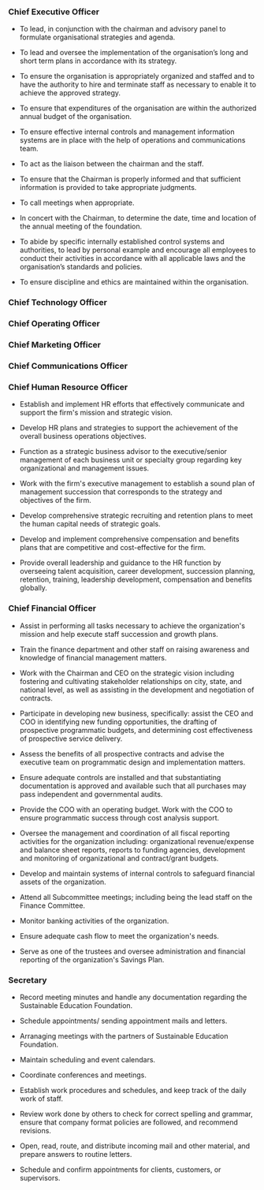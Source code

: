 
### Chief Executive Officer

* To lead, in conjunction with the chairman and advisory panel to formulate organisational strategies and agenda.

* To lead and oversee the implementation of the organisation’s long and short term plans in accordance with its strategy.

* To ensure the organisation is appropriately organized and staffed and to have the authority to hire and terminate staff as necessary to enable it to achieve the approved strategy.

* To ensure that expenditures of the organisation are within the authorized annual budget of the organisation.

* To ensure effective internal controls and management information systems are in place with the help of operations and communications team.

* To act as the liaison between the chairman and the staff.

* To ensure that the Chairman is properly informed and that sufficient information is provided to take appropriate judgments.

* To call meetings when appropriate.

* In concert with the Chairman, to determine the date, time and location of the annual meeting of the foundation.

* To abide by specific internally established control systems and authorities, to lead by personal example and encourage all employees to conduct their activities in accordance with all applicable laws and the
organisation’s standards and policies.

* To ensure  discipline and ethics are maintained within the organisation.

### Chief Technology Officer

### Chief Operating Officer

### Chief Marketing Officer

### Chief Communications Officer

### Chief Human Resource Officer

* Establish and implement HR efforts that effectively communicate and support the firm's mission and strategic vision.

* Develop HR plans and strategies to support the achievement of the overall business operations objectives.

* Function as a strategic business advisor to the executive/senior management of each business unit or specialty group regarding key organizational and management issues.

* Work with the firm's executive management to establish a sound plan of management succession that corresponds to the strategy and objectives of the firm.

* Develop comprehensive strategic recruiting and retention plans to meet the human capital needs of strategic goals.

* Develop and implement comprehensive compensation and benefits plans that are competitive and cost-effective for the firm.

* Provide overall leadership and guidance to the HR function by overseeing talent acquisition, career development, succession planning, retention, training, leadership development, compensation and benefits globally.

### Chief Financial Officer

* Assist in performing all tasks necessary to achieve the organization's mission and help execute staff succession and growth plans.

* Train the finance department and other staff on raising awareness and knowledge of financial management matters.

* Work with the Chairman and CEO on the strategic vision including fostering and cultivating stakeholder relationships on city, state, and national level, as well as assisting in the development and negotiation of contracts.

* Participate in developing new business, specifically: assist the CEO and COO in identifying new funding opportunities, the drafting of prospective programmatic budgets, and determining cost effectiveness of prospective service delivery.

* Assess the benefits of all prospective contracts and advise the executive team on programmatic design and implementation matters.

* Ensure adequate controls are installed and that substantiating documentation is approved and available such that all purchases may pass independent and governmental audits.

* Provide the COO with an operating budget. Work with the COO to ensure programmatic success through cost analysis support.

* Oversee the management and coordination of all fiscal reporting activities for the organization including: organizational revenue/expense and balance sheet reports, reports to funding agencies, development and monitoring of organizational and contract/grant budgets.

* Develop and maintain systems of internal controls to safeguard financial assets of the organization.

* Attend all Subcommittee meetings; including being the lead staff on the Finance Committee.

* Monitor banking activities of the organization.

* Ensure adequate cash flow to meet the organization's needs.

* Serve as one of the trustees and oversee administration and financial reporting of the organization's Savings Plan.

### Secretary

* Record meeting minutes and handle any documentation regarding the Sustainable Education Foundation.

* Schedule appointments/ sending appointment mails and letters.

* Arranaging meetings with the partners of Sustainable Education Foundation.

* Maintain scheduling and event calendars.

* Coordinate conferences and meetings.

* Establish work procedures and schedules, and keep track of the daily work of staff.

* Review work done by others to check for correct spelling and grammar, ensure that company format policies are followed, and recommend revisions.

* Open, read, route, and distribute incoming mail and other material, and prepare answers to routine letters.

* Schedule and confirm appointments for clients, customers, or supervisors.
